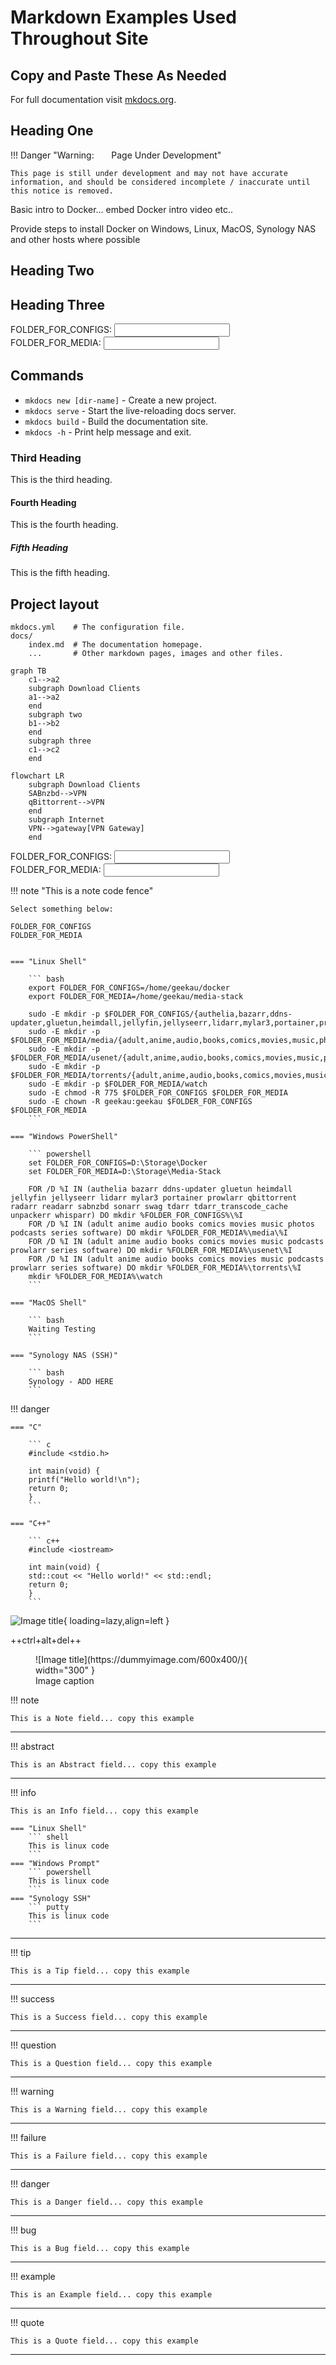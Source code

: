 # Markdown Examples Used Throughout Site

## Copy and Paste These As Needed

For full documentation visit [mkdocs.org](https://www.mkdocs.org).


## Heading One

!!! Danger "Warning: &nbsp; &nbsp; &nbsp; Page Under Development"

    This page is still under development and may not have accurate information, and should be considered incomplete / inaccurate until this notice is removed.



Basic intro to Docker... embed Docker intro video etc..

Provide steps to install Docker on Windows, Linux, MacOS, Synology NAS and other hosts where possible


## Heading Two

## Heading Three


<form>
  <label for="FOLDER_FOR_CONFIGS">FOLDER_FOR_CONFIGS:</label>
  <input type="text" id="FOLDER_FOR_CONFIGS" name="FOLDER_FOR_CONFIGS"><br>
  <label for="FOLDER_FOR_MEDIA">FOLDER_FOR_MEDIA:</label>
  <input type="text" id="FOLDER_FOR_MEDIA" name="FOLDER_FOR_MEDIA">
</form>




## Commands

* `mkdocs new [dir-name]` - Create a new project.
* `mkdocs serve` - Start the live-reloading docs server.
* `mkdocs build` - Build the documentation site.
* `mkdocs -h` - Print help message and exit.

### Third Heading

This is the third heading.

#### Fourth Heading

This is the fourth heading.

##### Fifth Heading

This is the fifth heading.

## Project layout

    mkdocs.yml    # The configuration file.
    docs/
        index.md  # The documentation homepage.
        ...       # Other markdown pages, images and other files.

``` mermaid
graph TB
    c1-->a2
    subgraph Download Clients
    a1-->a2
    end
    subgraph two
    b1-->b2
    end
    subgraph three
    c1-->c2
    end
```

``` mermaid
flowchart LR
    subgraph Download Clients
	SABnzbd-->VPN
	qBittorrent-->VPN
    end
    subgraph Internet
	VPN-->gateway[VPN Gateway]
	end
```


<form>
  <label for="FOLDER_FOR_CONFIGS">FOLDER_FOR_CONFIGS:</label>
  <input type="text" id="FOLDER_FOR_CONFIGS" name="FOLDER_FOR_CONFIGS"><br>
  <label for="FOLDER_FOR_MEDIA">FOLDER_FOR_MEDIA:</label>
  <input type="text" id="FOLDER_FOR_MEDIA" name="FOLDER_FOR_MEDIA">
</form>





!!! note "This is a note code fence"

    Select something below:

    FOLDER_FOR_CONFIGS  
    FOLDER_FOR_MEDIA


    === "Linux Shell"

        ``` bash
        export FOLDER_FOR_CONFIGS=/home/geekau/docker
        export FOLDER_FOR_MEDIA=/home/geekau/media-stack

        sudo -E mkdir -p $FOLDER_FOR_CONFIGS/{authelia,bazarr,ddns-updater,gluetun,heimdall,jellyfin,jellyseerr,lidarr,mylar3,portainer,prowlarr,qbittorrent,radarr,readarr,sabnzbd,sonarr,swag,tdarr,tdarr_transcode_cache,unpackerr,whisparr}
        sudo -E mkdir -p $FOLDER_FOR_MEDIA/media/{adult,anime,audio,books,comics,movies,music,photos,podcasts,series,software}
        sudo -E mkdir -p $FOLDER_FOR_MEDIA/usenet/{adult,anime,audio,books,comics,movies,music,prowlarr,podcasts,series,software}
        sudo -E mkdir -p $FOLDER_FOR_MEDIA/torrents/{adult,anime,audio,books,comics,movies,music,prowlarr,podcasts,series,software}
        sudo -E mkdir -p $FOLDER_FOR_MEDIA/watch
        sudo -E chmod -R 775 $FOLDER_FOR_CONFIGS $FOLDER_FOR_MEDIA
        sudo -E chown -R geekau:geekau $FOLDER_FOR_CONFIGS $FOLDER_FOR_MEDIA
        ```

    === "Windows PowerShell"

        ``` powershell
        set FOLDER_FOR_CONFIGS=D:\Storage\Docker
        set FOLDER_FOR_MEDIA=D:\Storage\Media-Stack

        FOR /D %I IN (authelia bazarr ddns-updater gluetun heimdall jellyfin jellyseerr lidarr mylar3 portainer prowlarr qbittorrent radarr readarr sabnzbd sonarr swag tdarr tdarr_transcode_cache unpackerr whisparr) DO mkdir %FOLDER_FOR_CONFIGS%\%I
        FOR /D %I IN (adult anime audio books comics movies music photos podcasts series software) DO mkdir %FOLDER_FOR_MEDIA%\media\%I
        FOR /D %I IN (adult anime audio books comics movies music podcasts prowlarr series software) DO mkdir %FOLDER_FOR_MEDIA%\usenet\%I
        FOR /D %I IN (adult anime audio books comics movies music podcasts prowlarr series software) DO mkdir %FOLDER_FOR_MEDIA%\torrents\%I
        mkdir %FOLDER_FOR_MEDIA%\watch
        ```

    === "MacOS Shell"

        ``` bash
        Waiting Testing
        ```

    === "Synology NAS (SSH)"

        ``` bash
        Synology - ADD HERE
        ```




!!! danger

    === "C"

        ``` c
        #include <stdio.h>

        int main(void) {
        printf("Hello world!\n");
        return 0;
        }
        ```

    === "C++"

        ``` c++
        #include <iostream>

        int main(void) {
        std::cout << "Hello world!" << std::endl;
        return 0;
        }
        ```



![Image title](https://dummyimage.com/600x400/eee/aaa){ loading=lazy,align=left }

++ctrl+alt+del++

<figure markdown>
  ![Image title](https://dummyimage.com/600x400/){ width="300" }
  <figcaption>Image caption</figcaption>
</figure>

!!! note

    This is a Note field... copy this example

---

!!! abstract

    This is an Abstract field... copy this example

---

!!! info

    This is an Info field... copy this example

    === "Linux Shell"
        ``` shell
        This is linux code
        ```
    === "Windows Prompt"
        ``` powershell
        This is linux code
        ```
    === "Synology SSH"
        ``` putty
        This is linux code
        ```

---

!!! tip

    This is a Tip field... copy this example

---

!!! success

    This is a Success field... copy this example

---

!!! question

    This is a Question field... copy this example

---

!!! warning

    This is a Warning field... copy this example

---

!!! failure

    This is a Failure field... copy this example

---

!!! danger

    This is a Danger field... copy this example

---

!!! bug

    This is a Bug field... copy this example

---

!!! example

    This is an Example field... copy this example

---

!!! quote

    This is a Quote field... copy this example

---


